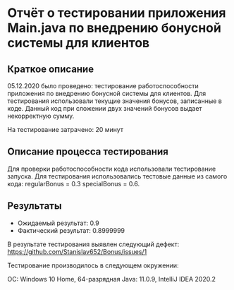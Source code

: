 # Отчёт о тестировании приложения Main.java по внедрению бонусной системы для клиентов #

## Краткое описание ##

05.12.2020 было проведено: тестирование работоспособности приложения по внедрению бонусной системы для клиентов. Для тестирования использовали текущие значения бонусов, записанные в коде. Данный код при сложении двух значений бонусов выдает некорректную сумму.

На тестирование затрачено: 20 минут

## Описание процесса тестирования ##

Для проверки работоспособности кода использовали тестирование запуска.
Для тестирования использовались тестовые данные из самого кода: regularBonus = 0.3 specialBonus = 0.6.

## Результаты ##

 - Ожидаемый результат: 0.9 
- Фактический результат: 0.8999999

В результате тестирования выявлен следующий дефект:
https://github.com/Stanislav652/Bonus/issues/1


Тестирование производилось в следующем окружении:
 
 ОС: Windows 10 Home, 
 64-разрядная Java: 11.0.9,
 IntelliJ IDEA 2020.2
